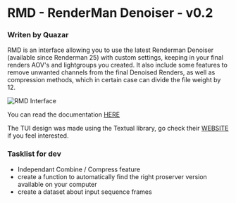 # RMD - RenderMan Denoiser - v0.2
### Writen by Quazar

RMD is an interface allowing you to use the latest Renderman Denoiser (available since Renderman 25)
with custom settings, keeping in your final renders AOV's and lightgroups you created.
It also include some features to remove unwanted channels from the final Denoised Renders, 
as well as compression methods, which in certain case can divide the file weight by 12.


![RMD Interface](https://github.com/DelaporteRobin/RMD/styles/images/RMD_LOBBY.svg)


You can read the documentation [HERE](https://www.notion.so/a13a63a10cde4ebda42246b9a3c6e408?pvs=4)

The TUI design was made using the Textual library, go check their [WEBSITE](https://textual.textualize.io/) if you feel interested.


### Tasklist for dev
- Independant Combine / Compress feature
- create a function to automatically find the right proserver version available on your computer
- create a dataset about input sequence frames





